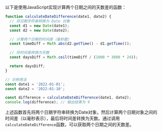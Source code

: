 以下是使用JavaScript实现计算两个日期之间的天数差的函数：

```javascript
function calculateDateDifference(date1, date2) {
  // 将日期字符串转换为 Date 对象
  const d1 = new Date(date1);
  const d2 = new Date(date2);

  // 计算两个日期的时间差（毫秒数）
  const timeDiff = Math.abs(d2.getTime() - d1.getTime());

  // 将时间差转换为天数
  const daysDiff = Math.ceil(timeDiff / (1000 * 3600 * 24));

  return daysDiff;
}

// 示例用法
const date1 = '2022-01-01';
const date2 = '2022-01-10';

const difference = calculateDateDifference(date1, date2);
console.log(difference); // 输出结果为 9
```

上述函数首先将两个日期字符串转换为Date对象，然后计算两个日期对象之间的时间差（以毫秒表示），最后将时间差转换为天数。通过调用`calculateDateDifference`函数，可以获取两个日期之间的天数差。

